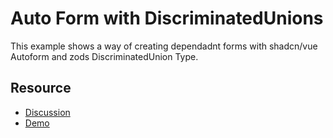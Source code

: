 # Auto Form with DiscriminatedUnions

This example shows a way of creating dependadnt forms with shadcn/vue Autoform and zods DiscriminatedUnion Type.

## Resource

- [Discussion](https://github.com/radix-vue/shadcn-vue/discussions/749)
- [Demo](https://handtrix.github.io/vue-auto-form-discriminated-union/)
